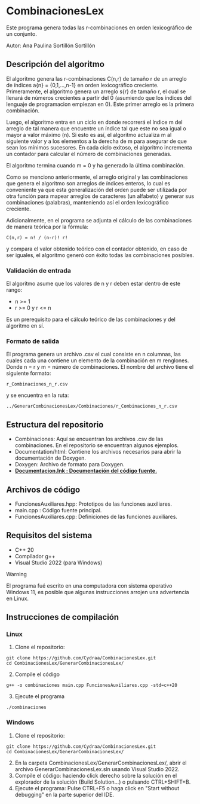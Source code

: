 # CombinacionesLex
Este programa genera todas las r-combinaciones en orden lexicográfico de un conjunto.

Autor: Ana Paulina Sortillón Sortillón

## Descripción del algoritmo

El algoritmo genera las r-combinaciones C(n,r) de tamaño r de un arreglo de índices a{n} = {0,1,...,n-1} en orden lexicográfico creciente. Primeramente, el algoritmo genera un arreglo s{r} de tamaño r, el cual se llenará de números crecientes a partir del 0 (asumiendo que los índices del lenguaje de programacion empiezan en 0). Este primer arreglo es la primera combinación.

Luego, el algoritmo entra en un ciclo en donde recorrerá el índice m del arreglo de tal manera que encuentre un índice tal que este no sea igual o mayor a valor máximo (n). Si esto es así, el algoritmo actualiza m al siguiente valor y a los elementos a la derecha de m para asegurar de que sean los mínimos sucesores. En cada ciclo exitoso, el algoritmo incrementa un contador para calcular el número de combinaciones generadas.

El algoritmo termina cuando m = 0 y ha generado la última combinación.

Como se menciono anteriormente, el arreglo original y las combinaciones que genera el algoritmo son arreglos de índices enteros, lo cual es conveniente ya que esta generalización del orden puede ser utilizada por otra función para mapear arreglos de caracteres (un alfabeto) y generar sus combinaciones (palabras), manteniendo así el orden lexicográfico creciente.

Adicionalmente, en el programa se adjunta el cálculo de las combinaciones de manera teórica por la fórmula: 

```
C(n,r) = n! / (n-r)! r!
```

y compara el valor obtenido teórico con el contador obtenido, en caso de ser iguales, el algoritmo generó con éxito todas las combinaciones posibles.

### Validación de entrada
El algoritmo asume que los valores de n y r deben estar dentro de este rango: 
- n >= 1
- r >= 0 y r <= n

Es un prerequisito para el cálculo teórico de las combinaciones y del algoritmo en sí.

### Formato de salida
El programa genera un archivo .csv el cual consiste en n columnas, las cuales cada una contiene un elemento de la combinación en m renglones. Donde n = r y m = número de combinaciones. El nombre del archivo tiene el siguiente formato:

```
r_Combinaciones_n_r.csv
```
y se encuentra en la ruta:

```
../GenerarCombinacionesLex/Combinaciones/r_Combinaciones_n_r.csv
```

## Estructura del repositorio
* Combinaciones: Aquí se encuentran los archivos .csv de las combinaciones. En el repositorio se encuentran algunos ejemplos.
* Documentation/html: Contiene los archivos necesarios para abrir la documentación de Doxygen.
* Doxygen: Archivo de formato para Doxygen.
* **<ins>Documentacion.lnk : Documentación del código fuente.</ins>**

## Archivos de código
* FuncionesAuxiliares.hpp: Prototipos de las funciones auxiliares.
* main.cpp : Código fuente principal.
* FuncionesAuxiliares.cpp: Definiciones de las funciones auxiliares.
  
## Requisitos del sistema
* C++ 20
* Compilador g++
* Visual Studio 2022 (para Windows)

> [!WARNING]
> El programa fué escrito en una computadora con sistema operativo Windows 11, es posible que algunas instrucciones arrojen una advertencia en Linux.

## Instrucciones de compilación

### Linux
1. Clone el repositorio:
```
git clone https://github.com/Cydraa/CombinacionesLex.git
cd CombinacionesLex/GenerarCombinacionesLex/
```
2. Compile el código
```
g++ -o combinaciones main.cpp FuncionesAuxiliares.cpp -std=c++20
```

3. Ejecute el programa
```
./combinaciones
```

### Windows
1. Clone el repositorio:
```
git clone https://github.com/Cydraa/CombinacionesLex.git
cd CombinacionesLex/GenerarCombinacionesLex/
```
2. En la carpeta CombinacionesLex/GenerarCombinacionesLex/, abrir el archivo GenerarCombinacionesLex.sln usando Visual Studio 2022.
3. Compile el código: haciendo click derecho sobre la solución en el explorador de la solución (Build Solution...) o pulsando CTRL+SHIFT+B.
5. Ejecute el programa: Pulse CTRL+F5 o haga click en "Start without debugging" en la parte superior del IDE.

